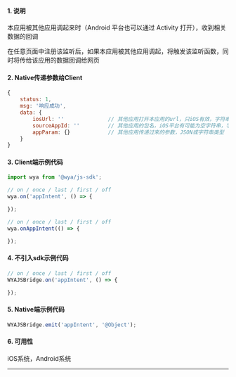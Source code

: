 #### 1. 说明

本应用被其他应用调起来时（Android 平台也可以通过 Activity 打开），收到相关数据的回调

在任意页面中注册该监听后，如果本应用被其他应用调起，将触发该监听函数，同时将传给该应用的数据回调给网页

#### 2. Native传递参数给Client

```javascript
{
	status: 1,
	msg: '响应成功',
	data: {
		iosUrl: ''              // 其他应用打开本应用的url，只iOS有效，字符串类型
		sourceAppId: ''         // 其他应用的包名，iOS平台有可能为空字符串，字符串类型
		appParam: {}            // 其他应用传递过来的参数，JSON或字符串类型
	}
}
```

#### 3. Client端示例代码

```javascript
import wya from '@wya/js-sdk';

// on / once / last / first / off
wya.on('appIntent', () => {

});

// on / once / last / first / off
wya.onAppIntent(() => {

});
```

#### 4. 不引入sdk示例代码

```javascript
// on / once / last / first / off
WYAJSBridge.on('appIntent', () => {

});
```

#### 5. Native端示例代码

```javascript
WYAJSBridge.emit('appIntent', '@Object');
```

#### 6. 可用性

iOS系统，Android系统

---------

